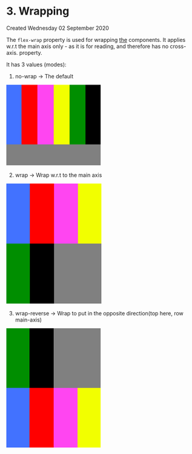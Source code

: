 # 3. Wrapping
Created Wednesday 02 September 2020

The ``flex-wrap`` property is used for wrapping [the](https://www.freecodecamp.org/learn/responsive-web-design/css-flexbox/use-the-flex-wrap-property-to-wrap-a-row-or-column) components.
It applies w.r.t the main axis only - as it is for reading, and therefore has no cross-axis. property.

It has 3 values (modes):

1. no-wrap → The default

![](assets/3_Wrapping-image-1.png)

2. wrap → Wrap w.r.t to the main axis

![](assets/3_Wrapping-image-2.png)

3. wrap-reverse → Wrap to put in the opposite direction(top here, row main-axis)

![](assets/3_Wrapping-image-3.png)

